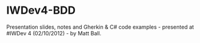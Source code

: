 IWDev4-BDD
==========

Presentation slides, notes and Gherkin &amp; C# code examples - presented at #IWDev 4 (02/10/2012) - by Matt Ball.